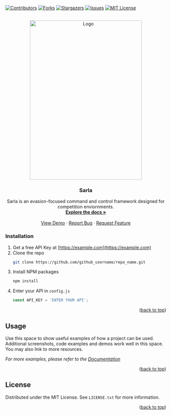 <!-- Improved compatibility of back to top link: See: https://github.com/othneildrew/Best-README-Template/pull/73 -->
<a name="readme-top"></a>
<!--
*** Thanks for checking out the Best-README-Template. If you have a suggestion
*** that would make this better, please fork the repo and create a pull request
*** or simply open an issue with the tag "enhancement".
*** Don't forget to give the project a star!
*** Thanks again! Now go create something AMAZING! :D
-->



<!-- PROJECT SHIELDS -->
<!--
*** I'm using markdown "reference style" links for readability.
*** Reference links are enclosed in brackets [ ] instead of parentheses ( ).
*** See the bottom of this document for the declaration of the reference variables
*** for contributors-url, forks-url, etc. This is an optional, concise syntax you may use.
*** https://www.markdownguide.org/basic-syntax/#reference-style-links
-->
[![Contributors][contributors-shield]][contributors-url]
[![Forks][forks-shield]][forks-url]
[![Stargazers][stars-shield]][stars-url]
[![Issues][issues-shield]][issues-url]
[![MIT License][license-shield]][license-url]



<!-- PROJECT LOGO -->
<br />
<div align="center">
  <a href="https://github.com/Real-Cryillic/Sarla">
    <img src="https://oyster.ignimgs.com/mediawiki/apis.ign.com/star-wars-episode-7/5/56/Sarlacc_full_shot.PNG?width=500" alt="Logo" width="350" height="500">
  </a>

<h3 align="center">Sarla</h3>

  <p align="center">
    Sarla is an evasion-focused command and control framework designed for competition enviornments.
    <br />
    <a href="https://github.com/Real-Cryillic/Sarla"><strong>Explore the docs »</strong></a>
    <br />
    <br />
    <a href="https://github.com/Real-Cryillic/Sarla">View Demo</a>
    ·
    <a href="https://github.com/Real-Cryillic/Sarla/issues">Report Bug</a>
    ·
    <a href="https://github.com/Real-Cryillic/Sarla/issues">Request Feature</a>
  </p>
</div>

### Installation

1. Get a free API Key at [https://example.com](https://example.com)
2. Clone the repo
   ```sh
   git clone https://github.com/github_username/repo_name.git
   ```
3. Install NPM packages
   ```sh
   npm install
   ```
4. Enter your API in `config.js`
   ```js
   const API_KEY = 'ENTER YOUR API';
   ```

<p align="right">(<a href="#readme-top">back to top</a>)</p>

<!-- USAGE EXAMPLES -->

## Usage

Use this space to show useful examples of how a project can be used. Additional screenshots, code examples and demos work well in this space. You may also link to more resources.

_For more examples, please refer to the [Documentation](https://example.com)_

<p align="right">(<a href="#readme-top">back to top</a>)</p>

<!-- LICENSE -->
## License

Distributed under the MIT License. See `LICENSE.txt` for more information.

<p align="right">(<a href="#readme-top">back to top</a>)</p>



<!-- MARKDOWN LINKS & IMAGES -->
<!-- https://www.markdownguide.org/basic-syntax/#reference-style-links -->
[contributors-shield]: https://img.shields.io/github/contributors/Real-Cryillic/Sarla.svg?style=for-the-badge
[contributors-url]: https://github.com/Real-Cryillic/Sarla/graphs/contributors
[forks-shield]: https://img.shields.io/github/forks/Real-Cryillic/Sarla.svg?style=for-the-badge
[forks-url]: https://github.com/Real-Cryillic/Sarla/network/members
[stars-shield]: https://img.shields.io/github/stars/Real-Cryillic/Sarla.svg?style=for-the-badge
[stars-url]: https://github.com/Real-Cryillic/Sarla/stargazers
[issues-shield]: https://img.shields.io/github/issues/Real-Cryillic/Sarla.svg?style=for-the-badge
[issues-url]: https://github.com/Real-Cryillic/Sarla/issues
[license-shield]: https://img.shields.io/github/license/Real-Cryillic/Sarla.svg?style=for-the-badge
[license-url]: https://github.com/Real-Cryillic/Sarla/blob/master/LICENSE.txt
[linkedin-shield]: https://img.shields.io/badge/-LinkedIn-black.svg?style=for-the-badge&logo=linkedin&colorB=555
[linkedin-url]: https://linkedin.com/in/linkedin_username
[product-screenshot]: images/screenshot.png
[Next.js]: https://img.shields.io/badge/next.js-000000?style=for-the-badge&logo=nextdotjs&logoColor=white
[Next-url]: https://nextjs.org/
[React.js]: https://img.shields.io/badge/React-20232A?style=for-the-badge&logo=react&logoColor=61DAFB
[React-url]: https://reactjs.org/
[Vue.js]: https://img.shields.io/badge/Vue.js-35495E?style=for-the-badge&logo=vuedotjs&logoColor=4FC08D
[Vue-url]: https://vuejs.org/
[Angular.io]: https://img.shields.io/badge/Angular-DD0031?style=for-the-badge&logo=angular&logoColor=white
[Angular-url]: https://angular.io/
[Svelte.dev]: https://img.shields.io/badge/Svelte-4A4A55?style=for-the-badge&logo=svelte&logoColor=FF3E00
[Svelte-url]: https://svelte.dev/
[Laravel.com]: https://img.shields.io/badge/Laravel-FF2D20?style=for-the-badge&logo=laravel&logoColor=white
[Laravel-url]: https://laravel.com
[Bootstrap.com]: https://img.shields.io/badge/Bootstrap-563D7C?style=for-the-badge&logo=bootstrap&logoColor=white
[Bootstrap-url]: https://getbootstrap.com
[JQuery.com]: https://img.shields.io/badge/jQuery-0769AD?style=for-the-badge&logo=jquery&logoColor=white
[JQuery-url]: https://jquery.com 
